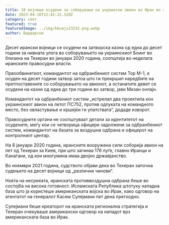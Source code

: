 ```yaml
---
title: 10 војници осудени за соборување на украински авион во Иран во 2020 година
date: 2023-04-16T22:42:12.320Z
category: свет
featured: true
featuredImage: ../img/kbvajs23232.png.webp
author: Вардарски
---
```


Десет ирански војници се осудени на затворска казна од една до десет години за нивната улога во соборувањето на украинскиот Боинг во близина на Техеран во јануари 2020 година, соопштија во неделата иранските правосудни власти.

Првообвинетиот, командантот на одбранбениот систем Тор М-1, е осуден на десет години затвор затоа што ги прекршил наредбите на претпоставените со соборувањето на авионот, а останатите девет се осудени на казни од една до три години во затвор, јави Мизан онлајн.

Командантот на одбранбениот систем „истрелал два проектила кон украинскиот авион на летот ПС752, против одлуката на командното место, без овластување и кршејќи ги упатствата“, додаде изворот.

Правосудните органи не соопштуваат детали за идентитетот на осудените, меѓу кои се четворица офицери задолжени за одбранбениот систем, командантот на базата за воздушна одбрана и офицерот на контролниот центар.

На 8 јануари 2020 година, иранските вооружени сили соборија авион на лет од Техеран за Киев, при што загинаа 176 луѓе, главно Иранци и Канаѓани, од кои многумина имаа двојно државјанство.

Во ноември 2021 година, судството објави дека во Техеран започна судењето на десет војници од „различни чинови“.

Ноќта на несреќата, иранската противвоздушна одбрана беше во состојба на висока готовност. Исламската Република штотуку нападна база што ја користеше американската војска во Ирак, како одговор на атентатот на генералот Касем Сулејмани пет дена претходно.

Сулејмани беше креаторот на иранската регионална стратегија и Техеран очекуваше американски одговор на нападот врз американската база во Ирак.

